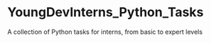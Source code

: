 # YoungDevInterns_Python_Tasks
A collection of Python tasks for interns, from basic to expert levels
